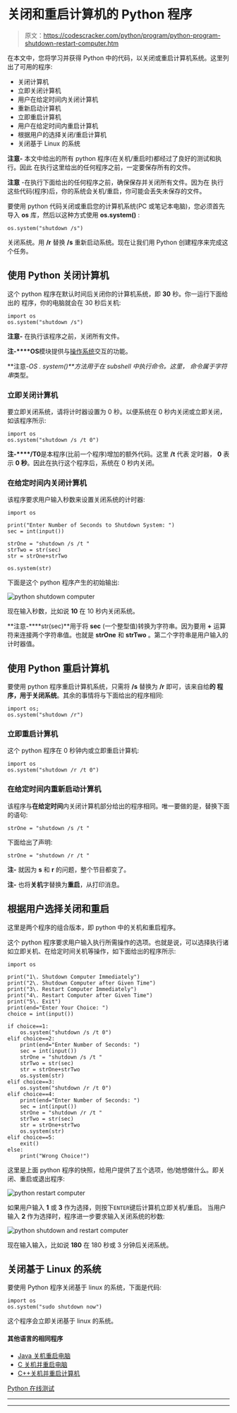 # 关闭和重启计算机的 Python 程序

> 原文：<https://codescracker.com/python/program/python-program-shutdown-restart-computer.htm>

在本文中，您将学习并获得 Python 中的代码，以关闭或重启计算机系统。这里列出了可用的程序:

*   关闭计算机
*   立即关闭计算机
*   用户在给定时间内关闭计算机
*   重新启动计算机
*   立即重启计算机
*   用户在给定时间内重启计算机
*   根据用户的选择关闭/重启计算机
*   关闭基于 Linux 的系统

**注意-** 本文中给出的所有 python 程序(在关机/重启时)都经过了良好的测试和执行。因此 在执行这里给出的任何程序之前，一定要保存所有的文件。

**注意** -在执行下面给出的任何程序之前，确保保存并关闭所有文件。因为在 执行这些代码(程序)后，你的系统会关机/重启，你可能会丢失未保存的文件。

要使用 python 代码关闭或重启您的计算机系统(PC 或笔记本电脑)，您必须首先导入 **os** 库，然后以这种方式使用 **os.system()** :

```
os.system("shutdown /s")
```

关闭系统。用 **/r** 替换 **/s** 重新启动系统。现在让我们用 Python 创建程序来完成这个任务。

## 使用 Python 关闭计算机

这个 python 程序在默认时间后关闭你的计算机系统，即 **30** 秒。你一运行下面给出的 程序，你的电脑就会在 30 秒后关机:

```
import os
os.system("shutdown /s")
```

**注意-** 在执行该程序之前，关闭所有文件。

**注-****OS**模块提供与[操作系统](/operating-system/index.htm)交互的功能。

**注意-****OS . system()**方法用于在 subshell 中执行*命令*。这里， *命令*属于*字符串*类型。

### 立即关闭计算机

要立即关闭系统，请将计时器设置为 0 秒。以便系统在 0 秒内关闭或立即关闭，如该程序所示:

```
import os
os.system("shutdown /s /t 0")
```

**注-****/T0**是本程序(比前一个程序)增加的额外代码。这里 **/t** 代表 定时器， **0** 表示 **0 秒**。因此在执行这个程序后，系统在 0 秒内关闭。

### 在给定时间内关闭计算机

该程序要求用户输入秒数来设置关闭系统的计时器:

```
import os

print("Enter Number of Seconds to Shutdown System: ")
sec = int(input())

strOne = "shutdown /s /t "
strTwo = str(sec)
str = strOne+strTwo

os.system(str)
```

下面是这个 python 程序产生的初始输出:

![python shutdown computer](img/d55cbdc60310436cac665b164e7f93b8.png)

现在输入秒数，比如说 **10** 在 10 秒内关闭系统。

**注意-****str(sec)**用于将 **sec** (一个整型值)转换为字符串。因为要用 **+** 运算符来连接两个字符串值。也就是 **strOne** 和 **strTwo** 。第二个字符串是用户输入的计时器值。

## 使用 Python 重启计算机

要使用 python 程序重启计算机系统，只需将 **/s** 替换为 **/r** 即可，该来自给**的 程序，用于关闭系统**。其余的事情将与下面给出的程序相同:

```
import os;
os.system("shutdown /r")
```

### 立即重启计算机

这个 python 程序在 0 秒钟内或立即重启计算机:

```
import os
os.system("shutdown /r /t 0")
```

### 在给定时间内重新启动计算机

该程序与**在给定时间**内关闭计算机部分给出的程序相同。唯一要做的是，替换下面的语句:

```
strOne = "shutdown /s /t "
```

下面给出了声明:

```
strOne = "shutdown /r /t "
```

**注-** 就因为 **s** 和 **r** 的问题，整个节目都变了。

**注-** 也将**关机**字替换为**重启**，从打印消息。

## 根据用户选择关闭和重启

这里是两个程序的组合版本，即 python 中的关机和重启程序。

这个 python 程序要求用户输入执行所需操作的选项。也就是说，可以选择执行诸如立即关机、在给定时间关机等操作，如下面给出的程序所示:

```
import os

print("1\. Shutdown Computer Immediately")
print("2\. Shutdown Computer after Given Time")
print("3\. Restart Computer Immediately")
print("4\. Restart Computer after Given Time")
print("5\. Exit")
print(end="Enter Your Choice: ")
choice = int(input())

if choice==1:
    os.system("shutdown /s /t 0")
elif choice==2:
    print(end="Enter Number of Seconds: ")
    sec = int(input())
    strOne = "shutdown /s /t "
    strTwo = str(sec)
    str = strOne+strTwo
    os.system(str)
elif choice==3:
    os.system("shutdown /r /t 0")
elif choice==4:
    print(end="Enter Number of Seconds: ")
    sec = int(input())
    strOne = "shutdown /r /t "
    strTwo = str(sec)
    str = strOne+strTwo
    os.system(str)
elif choice==5:
    exit()
else:
    print("Wrong Choice!")
```

这里是上面 python 程序的快照，给用户提供了五个选项，他/她想做什么。即关闭、重启或退出程序:

![python restart computer](img/aa15b37a6b96a57ffb44d170dd053ca0.png)

如果用户输入 **1** 或 **3** 作为选择，则按下`ENTER`键后计算机立即关机/重启。 当用户输入 **2** 作为选择时，程序进一步要求输入关闭系统的秒数:

![python shutdown and restart computer](img/2106ceb797141f3d60d300cb9dca7a3a.png)

现在输入输入，比如说 **180** 在 180 秒或 3 分钟后关闭系统。

## 关闭基于 Linux 的系统

要使用 Python 程序关闭基于 linux 的系统，下面是代码:

```
import os
os.system("sudo shutdown now")
```

这个程序会立即关闭基于 linux 的系统。

#### 其他语言的相同程序

*   [Java 关机重启电脑](/java/program/java-program-shutdown-computer.htm)
*   [C 关机并重启电脑](/c/program/c-program-shutdown-computer.htm)
*   [C++关机并重启计算机](/cpp/program/cpp-program-shutdown-computer.htm)

[Python 在线测试](/exam/showtest.php?subid=10)

* * *

* * *